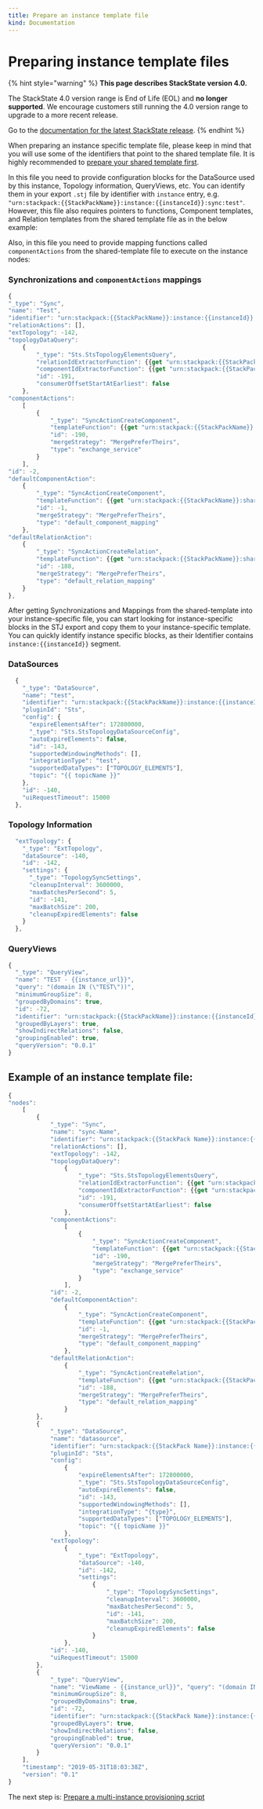 ```yaml
---
title: Prepare an instance template file
kind: Documentation
---
```


# Preparing instance template files


{% hint style="warning" %}
**This page describes StackState version 4.0.**

The StackState 4.0 version range is End of Life (EOL) and **no longer supported**. We encourage customers still running the 4.0 version range to upgrade to a more recent release.

Go to the [documentation for the latest StackState release](https://docs.stackstate.com/).
{% endhint %}

When preparing an instance specific template file, please keep in mind that you will use some of the identifiers that point to the shared template file. It is highly recommended to [prepare your shared template first](prepare_shared_template.md).

In this file you need to provide configuration blocks for the DataSource used by this instance, Topology information, QueryViews, etc. You can identify them in your export `.stj` file by identifier with `instance` entry, e.g. `"urn:stackpack:{{StackPackName}}:instance:{{instanceId}}:sync:test"`. However, this file also requires pointers to functions, Component templates, and Relation templates from the shared template file as in the below example:

Also, in this file you need to provide mapping functions called `componentActions` from the shared-template file to execute on the instance nodes:

### Synchronizations and `componentActions` mappings

```javascript
{
"_type": "Sync",
"name": "Test",
"identifier": "urn:stackpack:{{StackPackName}}:instance:{{instanceId}}:sync:test",
"relationActions": [],
"extTopology": -142, 
"topologyDataQuery": 
    {
        "_type": "Sts.StsTopologyElementsQuery", 
        "relationIdExtractorFunction": {{get "urn:stackpack:{{StackPack name}}:shared:idextractor-function:test-relation-id-extractor"}},
        "componentIdExtractorFunction": {{get "urn:stackpack:{{StackPack name}}:shared:idextractor-function:test-component-id-extractor"}},
        "id": -191,
        "consumerOffsetStartAtEarliest": false
    },
"componentActions":
    [
        {
            "_type": "SyncActionCreateComponent",
            "templateFunction": {{get "urn:stackpack:{{StackPackName}}:shared:component-template-function:exchange-service-template"}},
            "id": -190,
            "mergeStrategy": "MergePreferTheirs",
            "type": "exchange_service"
        }
    ],
"id": -2,
"defaultComponentAction":
    {
        "_type": "SyncActionCreateComponent",
        "templateFunction": {{get "urn:stackpack:{{StackPackName}}:shared:component-template-function:exchange-component-template"}},
        "id": -1,
        "mergeStrategy": "MergePreferTheirs",
        "type": "default_component_mapping"
    },
"defaultRelationAction":
    {
        "_type": "SyncActionCreateRelation",
        "templateFunction": {{get "urn:stackpack:{{StackPackName}}:shared:relation-template-function:test-relation-template"}},
        "id": -188,
        "mergeStrategy": "MergePreferTheirs",
        "type": "default_relation_mapping"
    }
},
```

After getting Synchronizations and Mappings from the shared-template into your instance-specific file, you can start looking for instance-specific blocks in the STJ export and copy them to your instance-specific template. You can quickly identify instance specific blocks, as their Identifier contains `instance:{{instanceId}}` segment.

### DataSources

```javascript
  {
    "_type": "DataSource",
    "name": "test",
    "identifier": "urn:stackpack:{{StackPackName}}:instance:{{instanceId}}:data-source:test",
    "pluginId": "Sts",
    "config": {
      "expireElementsAfter": 172800000,
      "_type": "Sts.StsTopologyDataSourceConfig",
      "autoExpireElements": false,
      "id": -143,
      "supportedWindowingMethods": [],
      "integrationType": "test",
      "supportedDataTypes": ["TOPOLOGY_ELEMENTS"],
      "topic": "{{ topicName }}"
    },
    "id": -140,
    "uiRequestTimeout": 15000
  },
```

### Topology Information

```javascript
  "extTopology": {
    "_type": "ExtTopology",
    "dataSource": -140,
    "id": -142,
    "settings": {
      "_type": "TopologySyncSettings",
      "cleanupInterval": 3600000,
      "maxBatchesPerSecond": 5,
      "id": -141,
      "maxBatchSize": 200,
      "cleanupExpiredElements": false
    }
  },
```

### QueryViews

```javascript
{
  "_type": "QueryView",
  "name": "TEST - {{instance_url}}",
  "query": "(domain IN (\"TEST\"))",
  "minimumGroupSize": 8,
  "groupedByDomains": true,
  "id": -72,
  "identifier": "urn:stackpack:{{StackPackName}}:instance:{{instanceId}}:query-view:test",
  "groupedByLayers": true,
  "showIndirectRelations": false,
  "groupingEnabled": true,
  "queryVersion": "0.0.1"
}
```

## Example of an instance template file:

```javascript
{
"nodes":
    [
        {
            "_type": "Sync",
            "name": "sync-Name",
            "identifier": "urn:stackpack:{{StackPack Name}}:instance:{{instanceId}}:sync:{{sync-name}}",
            "relationActions": [],
            "extTopology": -142,
            "topologyDataQuery":
                {
                    "_type": "Sts.StsTopologyElementsQuery",
                    "relationIdExtractorFunction": {{get "urn:stackpack:{{StackPack Name}}:shared:idextractor-function:relation-id-extractor"}},
                    "componentIdExtractorFunction": {{get "urn:stackpack:{{StackPack Name}}:shared:idextractor-function:component-id-extractor"}},
                    "id": -191,
                    "consumerOffsetStartAtEarliest": false
                },
            "componentActions":
                [
                    {
                        "_type": "SyncActionCreateComponent",
                        "templateFunction": {{get "urn:stackpack:{{StackPack Name}}:shared:component-template-function:exchange-service-template"}},
                        "id": -190,
                        "mergeStrategy": "MergePreferTheirs",
                        "type": "exchange_service"
                    }
                ],
            "id": -2,
            "defaultComponentAction":
                {
                    "_type": "SyncActionCreateComponent",
                    "templateFunction": {{get "urn:stackpack:{{StackPack Name}}:shared:component-template-function:exchange-component-template"}},
                    "id": -1,
                    "mergeStrategy": "MergePreferTheirs",
                    "type": "default_component_mapping"
                },
            "defaultRelationAction":
                {
                    "_type": "SyncActionCreateRelation",
                    "templateFunction": {{get "urn:stackpack:{{StackPack Name}}:shared:relation-template-function:relation-template"}},
                    "id": -188,
                    "mergeStrategy": "MergePreferTheirs",
                    "type": "default_relation_mapping"
                }
        },
        {
            "_type": "DataSource",
            "name": "datasource",
            "identifier": "urn:stackpack:{{StackPack Name}}:instance:{{instanceId}}:data-source:{{datasource}}",
            "pluginId": "Sts",
            "config":
                {
                    "expireElementsAfter": 172800000,
                    "_type": "Sts.StsTopologyDataSourceConfig",
                    "autoExpireElements": false,
                    "id": -143,
                    "supportedWindowingMethods": [],
                    "integrationType": "{type}",
                    "supportedDataTypes": ["TOPOLOGY_ELEMENTS"],
                    "topic": "{{ topicName }}"
                },
            "extTopology":
                {
                    "_type": "ExtTopology",
                    "dataSource": -140,
                    "id": -142,
                    "settings":
                        {
                            "_type": "TopologySyncSettings",
                            "cleanupInterval": 3600000,
                            "maxBatchesPerSecond": 5,
                            "id": -141,
                            "maxBatchSize": 200,
                            "cleanupExpiredElements": false
                        }
                },
            "id": -140,
            "uiRequestTimeout": 15000
        },
        {
            "_type": "QueryView",
            "name": "ViewName - {{instance_url}}", "query": "(domain IN (\"TEST\"))",
            "minimumGroupSize": 8,
            "groupedByDomains": true,
            "id": -72,
            "identifier": "urn:stackpack:{{StackPack Name}}:instance:{{instanceId}}:query-view:test",
            "groupedByLayers": true,
            "showIndirectRelations": false,
            "groupingEnabled": true,
            "queryVersion": "0.0.1"
        }
    ],
    "timestamp": "2019-05-31T18:03:38Z",
    "version": "0.1"
}
```

The next step is: [Prepare a multi-instance provisioning script](prepare_multi-instance_provisioning_script.md)

